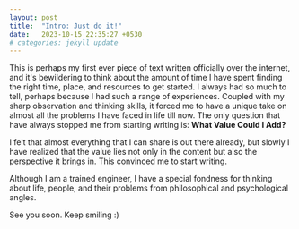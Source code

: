 ```yaml
---
layout: post
title:  "Intro: Just do it!"
date:   2023-10-15 22:35:27 +0530
# categories: jekyll update
---
```


This is perhaps my first ever piece of text written officially over the internet, and it's bewildering to think about the amount of time I have spent finding the right time, place, and resources to get started. I always had so much to tell, perhaps because I had such a range of experiences. Coupled with my sharp observation and thinking skills, it forced me to have a unique take on almost all the problems I have faced in life till now. The only question that have always stopped me from starting writing is: **What Value Could I Add?**

I felt that almost everything that I can share is out there already, but slowly I have realized that the value lies not only in the content but also the perspective it brings in. This convinced me to start writing.

Although I am a trained engineer, I have a special fondness for thinking about life, people, and their problems from philosophical and psychological angles.

See you soon. Keep smiling :)
